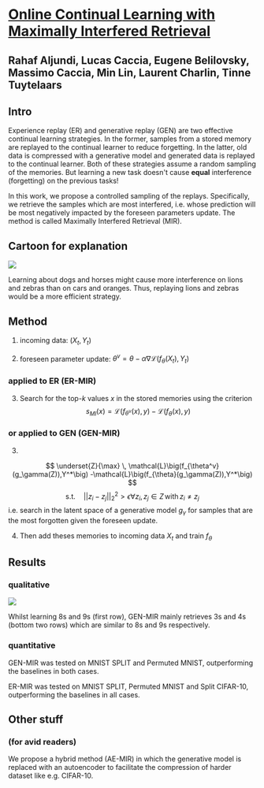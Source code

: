 # [Online Continual Learning with Maximally Interfered Retrieval](https://arxiv.org/abs/1908.04742)
## Rahaf Aljundi, Lucas Caccia, Eugene Belilovsky, Massimo Caccia, Min Lin, Laurent Charlin, Tinne Tuytelaars
  
## Intro

Experience replay (ER) and generative replay (GEN) are two effective continual learning strategies. In the former, samples from a stored memory are replayed to the continual learner to reduce forgetting. In the latter, old data is compressed with a generative model and generated data is replayed to the continual learner. Both of these strategies assume a random sampling of the memories. But learning a new task doesn't cause **equal** interference (forgetting) on the previous tasks!  

In this work, we propose a controlled sampling of the replays. Specifically, we retrieve the samples which are most interfered, i.e. whose prediction will be most negatively impacted by the foreseen parameters update. The method is called Maximally Interfered Retrieval (MIR).

## Cartoon for explanation

![](https://i.imgur.com/5F3jT36.png)

Learning about dogs and horses might cause more interference on lions and zebras than on cars and oranges. Thus, replaying lions and zebras would be a more efficient strategy.

## Method

1) incoming data: $(X_t,Y_t)$

2) foreseen parameter update: $\theta^v= \theta-\alpha\nabla\mathcal{L}(f_\theta(X_t),Y_t)$

### applied to ER (ER-MIR)
3) Search for the top-$k$ values $x$ in the stored memories using the criterion $$s_{MI}(x) = \mathcal{L}(f_{\theta^v}(x),y) -\mathcal{L}(f_{\theta}(x),y)$$

### or applied to GEN (GEN-MIR)
3)   
$$
     \underset{Z}{\max} \, \mathcal{L}\big(f_{\theta^v}(g_\gamma(Z)),Y^*\big) -\mathcal{L}\big(f_{\theta}(g_\gamma(Z)),Y^*\big)
$$
$$
         \text{s.t.}   \quad ||z_i-z_j||_2^2 > \epsilon \forall  z_i,z_j \in Z \,\text{with} \, z_i\neq z_j
$$
i.e. search in the latent space of a generative model $g_\gamma$ for samples that are the most forgotten given the foreseen update.

4) Then add theses memories to incoming data $X_t$ and train $f_\theta$

## Results

### qualitative

![](https://i.imgur.com/ZRNTWXe.png)

Whilst learning 8s and 9s (first row), GEN-MIR mainly retrieves 3s and 4s (bottom two rows) which are similar to 8s and 9s respectively.

### quantitative 

GEN-MIR was tested on MNIST SPLIT and Permuted MNIST, outperforming the baselines in both cases.

ER-MIR was tested on MNIST SPLIT, Permuted MNIST and Split CIFAR-10, outperforming the baselines in all cases.


## Other stuff
### (for avid readers)

We propose a hybrid method (AE-MIR) in which the generative model is replaced with an autoencoder to facilitate the compression of harder dataset like e.g. CIFAR-10.


